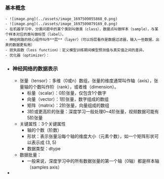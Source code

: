 ### 基本概念
	- ![image.png](../assets/image_1697509055868_0.png)
	- ![image.png](../assets/image_1697509079169_0.png)
	- 在机器学习中，分类问题中的某个类别叫做类（class），数据点叫做样本（sample），与某个样本对应的类叫做标签（label）。
	- 神经网路的核心组件叫作**层**（layer）（可以将层看作是数据过滤器，输入一些数据，出来的数据更有用）
	- 损失函数（loss function）：定义模型训练期间模型预测值与真实值之间的差异。
	- 优化器（optimizer）：
- ### 神经网络的数据表示
	- 张量（tensor）：多维（0或n）数组，张量的维度通常叫作轴（axis），张量轴的个数叫作阶（rank），或者维（dimension）。
		- 标量（scalar）：0阶张量，仅包含1个数字
		- 向量（vector）：1阶张量，数字组成的数组
		- 矩阵（matrix）：2阶张量，向量组成的数组
		- 3阶或更高阶的张量：深度学习一般处理0~4阶张量，视频数据可能有5阶张量
	- 关键属性：3个关键属性
		- 轴的个数（阶数）
		- 形状：表示张量沿每个轴的维度大小（元素个数），如一个矩阵形状可以表示成 (3, 5)
		- 数据类型：dtype
	- 数据批量：
		- 一般来说，深度学习中的所有数据张量的第一个轴（0轴）都是样本轴（samples axis）
-
